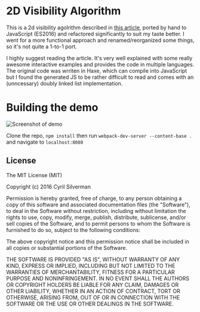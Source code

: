 # 2D Visibility Algorithm

This is a 2d visibility agolrithm described in [this article](http://www.redblobgames.com/articles/visibility/), ported by hand to JavaScript (ES2016) and refactored significantly to suit my taste better. I went for a more functional approach and renamed/reorganized some things, so it's not quite a 1-to-1 port.

I highly suggest reading the article. It's very well explained with some really awesome interactive examples and provides the code in multiple languages. The original code was wrriten in Haxe, which can compile into JavaScript but I found the generated JS to be rather difficult to read and comes with an (unncessary) doubly linked list implementation.

# Building the demo

![Screenshot of demo](http://i.imgur.com/PIljyGJ.png)

Clone the repo, `npm install` then run `webpack-dev-server --content-base .` and navigate to `localhost:8080`

## License

The MIT License (MIT)

Copyright (c) 2016 Cyril Silverman

Permission is hereby granted, free of charge, to any person obtaining a copy of this software and associated documentation files (the "Software"), to deal in the Software without restriction, including without limitation the rights to use, copy, modify, merge, publish, distribute, sublicense, and/or sell copies of the Software, and to permit persons to whom the Software is furnished to do so, subject to the following conditions:

The above copyright notice and this permission notice shall be included in all copies or substantial portions of the Software.

THE SOFTWARE IS PROVIDED "AS IS", WITHOUT WARRANTY OF ANY KIND, EXPRESS OR IMPLIED, INCLUDING BUT NOT LIMITED TO THE WARRANTIES OF MERCHANTABILITY, FITNESS FOR A PARTICULAR PURPOSE AND NONINFRINGEMENT. IN NO EVENT SHALL THE AUTHORS OR COPYRIGHT HOLDERS BE LIABLE FOR ANY CLAIM, DAMAGES OR OTHER LIABILITY, WHETHER IN AN ACTION OF CONTRACT, TORT OR OTHERWISE, ARISING FROM, OUT OF OR IN CONNECTION WITH THE SOFTWARE OR THE USE OR OTHER DEALINGS IN THE SOFTWARE.

